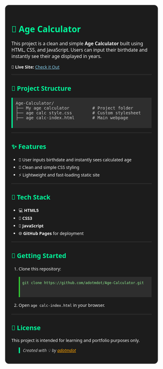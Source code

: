 <div style="font-family:'Segoe UI', Tahoma, Geneva, Verdana, sans-serif; background:#1c1c1c; color:#f5f5f5; padding: 20px; border-radius: 12px; border: 1px solid #444;">
  <h1 style="color:#00FA9A;">🧮 Age Calculator</h1>

  <p style="font-size:1.1em;">
    This project is a clean and simple <strong>Age Calculator</strong> built using HTML, CSS, and JavaScript. Users can input their birthdate and instantly see their age displayed in years.
  </p>

  <p>🔗 <strong>Live Site:</strong> 
    <a href="https://adotmdot.github.io/Age-Calculator/age%20calc-index.html" target="_blank" style="color:#87CEEB;">Check it Out</a>
  </p>

  <hr style="border: 1px solid #333;" />

  <h2 style="color:#00FA9A;">📁 Project Structure</h2>
  <pre style="background:#2e2e2e; padding: 10px; border-left: 4px solid #00FA9A; color:#ccc;">
Age-Calculator/
├── My age calculator         # Project folder
├── age calc style.css        # Custom stylesheet
├── age calc-index.html       # Main webpage
  </pre>

  <hr style="border: 1px solid #333;" />

  <h2 style="color:#00FA9A;">✨ Features</h2>
  <ul style="line-height:1.8em;">
    <li>📆 User inputs birthdate and instantly sees calculated age</li>
    <li>🎨 Clean and simple CSS styling</li>
    <li>⚡️ Lightweight and fast-loading static site</li>
  </ul>

  <hr style="border: 1px solid #333;" />

  <h2 style="color:#00FA9A;">🔧 Tech Stack</h2>
  <ul style="line-height:1.8em;">
    <li>💻 <strong>HTML5</strong></li>
    <li>🎨 <strong>CSS3</strong></li>
    <li>🧠 <strong>JavaScript</strong></li>
    <li>🌐 <strong>GitHub Pages</strong> for deployment</li>
  </ul>

  <hr style="border: 1px solid #333;" />

  <h2 style="color:#00FA9A;">🚀 Getting Started</h2>
  <ol style="line-height:1.8em;">
    <li>Clone this repository:
      <pre style="background:#2e2e2e; padding: 8px; color:#90EE90; border-left: 4px solid #32CD32;">
<code>git clone https://github.com/adotmdot/Age-Calculator.git</code>
      </pre>
    </li>
    <li>Open <code>age calc-index.html</code> in your browser.</li>
  </ol>

  <hr style="border: 1px solid #333;" />

  <h2 style="color:#00FA9A;">📌 License</h2>
  <p>This project is intended for learning and portfolio purposes only.</p>

  <blockquote style="border-left: 4px solid #00FA9A; padding-left: 10px; font-style: italic; color:#ccc;">
    Created with 💡 by <a href="https://github.com/adotmdot" target="_blank" style="color:#FFA500;">adotmdot</a>
  </blockquote>
</div>
